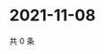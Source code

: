 # 2021-11-08

共 0 条

<!-- BEGIN WEIBO -->
<!-- 最后更新时间 Mon Nov 08 2021 04:08:38 GMT+0800 (China Standard Time) -->

<!-- END WEIBO -->
